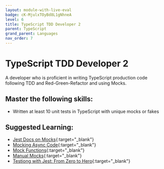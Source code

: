 ```yaml
---
layout: module-with-live-eval
badge: cK-MjulxTOyBd8L1gNhneA
level: 6
title: TypeScript TDD Developer 2
parent: TypeScript
grand_parent: Languages
nav_order: 7
---
```

# TypeScript TDD Developer 2

A developer who is proficient in writing TypeScript production code following TDD and Red-Green-Refactor and using Mocks.

## Master the following skills:

- Written at least 10 unit tests in TypeScript with unique mocks or fakes

## Suggested Learning:

- [Jest Docs on Mocks](https://jestjs.io/docs/en/mock-functions){:target="\_blank"}
- [Mocking Async Code](https://www.youtube.com/watch?v=4Fl5GH4eYZ8){:target="\_blank"}
- [Mock Functions](https://www.youtube.com/watch?v=iN86lpkRcDk){:target="\_blank"}
- [Manual Mocks](https://www.youtube.com/watch?v=9EV9gtnt-go){:target="\_blank"}
- [Testiong with Jest: From Zero to Hero](https://www.youtube.com/watch?v=NHMIn723hQY){:target="\_blank"}

